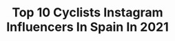 ---
title: Top 10 Cyclists Instagram Influencers In Spain In 2021
description: >-
  Find top cyclists Instagram influencers in Spain in 2021. Most popular hashtags: #cycling #lavuelta20 #tirrenoadriatico.
platform: Instagram
hits: 41
text_top: Identify the most popular Instagram accounts on inBeat.
text_bottom: Our search engine holds 41 Instagram influencers like this in Spain for you to pitch.
profiles:
  - username: "elllaharrris"
    fullname: >-
      Ella Harris
    bio: >-
      〰️ 21y/o 🥝 from @dunedinnz, viviendo en Girona 🇳🇿🇪🇸 〰️ Pro cyclist w CANYON//SRAM @wmncycling 〰️ 2018 Zwift Academy winner ⚡️🤘🏼
    location: "Spain"
    followers: 9322
    engagement: 1393
    commentsToLikes: 0.017399
    id: ck5zrxx49xgi40i14ng6fcmgj
    verified: false
    hashtags: "#virtualtdf, #applesponsorme, #mayhavehadacrytoday, #womens100"
  - username: "ainaraa.a.b"
    fullname: >-
      •AINARA ALBERT BOSCH•
    bio: >-
      road cyclist.🇪🇸 ~1936~✨
    location: "Spain"
    followers: 4956
    engagement: 2070
    commentsToLikes: 0.020961
    id: ckap8z2kjqiop0i78ph0hakpq
    verified: false
    hashtags: "#fer2020, #espotfer, #estonotienequeparar"
  - username: "alejandvalverde"
    fullname: >-
      Alejandro Valverde Belmonte
    bio: >-
      Ciclista profesional en @movistar_team // Professional cyclist Twitter oficial: @alejanvalverde #bala100
    location: "Spain"
    followers: 316746
    engagement: 759
    commentsToLikes: 0.007625
    id: ck0twmfvvfwkp0i19pfgdxpbq
    verified: true
    hashtags: "#cruzrojaresponde, #nuestramejorvictoria, #isdin, #ganasdesol"
  - username: "enric_mas_"
    fullname: >-
      Enric Mas Nicolau
    bio: >-
      Professional cyclist, riding for Movistar Team 2nd at Vuelta a España 2018 Artà, Mallorca 🏝 Andorra 📍
    location: "Spain"
    followers: 125946
    engagement: 1136
    commentsToLikes: 0.018982
    id: ck5c9i2z6bgu30i1119ea8wl7
    verified: true
    hashtags: "#repost, #rodamosjuntos"
  - username: "_pascal_ackermann_"
    fullname: >-
      Pascal Ackermann 🇩🇪
    bio: >-
      Pro Cyclist for @borahansgrohe
    location: "Spain"
    followers: 62688
    engagement: 677
    commentsToLikes: 0.004242
    id: ck0tvgfhlb8px0i192fmv1bdf
    verified: true
    hashtags: "#painisintheair, #pfalzkind"
  - username: "riabushenko95"
    fullname: >-
      ALEKSANDR RIABUSHENKO
    bio: >-
      • Professional Cyclist 🚴 • Rider ➡️ @uae_team_emirates 🇦🇪 • Born in Belarus 🇧🇾 • Living in Italy 🇮🇹
    location: "Spain"
    followers: 7002
    engagement: 1114
    commentsToLikes: 0.014982
    id: ck0w5iez13s290i196ni01q05
    verified: false
    hashtags: "#cyclinglife, #sportlife, #roadcycling, #cyclingphotos"
  - username: "omar_fraile"
    fullname: >-
      Omar Fraile
    bio: >-
      Professional cyclist of Astana pro team
    location: "Spain"
    followers: 55514
    engagement: 705
    commentsToLikes: 0.007517
    id: ck0w5qk1w4xvf0i19vf6x66fz
    verified: true
    hashtags: "#lavuelta20, #astanaproteam, #tdf2020, #compexathlete"
  - username: "rosalia_ortiz_"
    fullname: >-
      Rosalia
    bio: >-
      Spanish Professional cyclist |@teamservetto 🇮🇹 • @suomysport athlete 🇪🇸 •🐾-> @weasley_bordercollie 📍Fuenlabrada/Llanes
    location: "Spain"
    followers: 8509
    engagement: 1016
    commentsToLikes: 0.006989
    id: ckap0zaolsgdw0i7896spztc3
    verified: false
    hashtags: "#piumate, #smpselle, #cier, #hastafisio"
  - username: "aranburualex95"
    fullname: >-
      Alex Aranburu
    bio: >-
      📍 Ezkio, Basque Country 🚴🏼‍♂️ Professional cyclist of @proteamastana 🥇 Stage 4 | Vuelta Burgos 🥇 Circuito Getxo 🥇 Stage 2 | Vuelta Madrid
    location: "Spain"
    followers: 6719
    engagement: 1648
    commentsToLikes: 0.009918
    id: ckaoqo7a4jlaj0i780z8sgmag
    verified: false
    hashtags: "#tirrenoadri, #lavuelta20, #tirrenoadriatico, #proteamastana"
  - username: "yanabelomoina"
    fullname: >-
      Yana Belomoina 🚴🏻‍♀️
    bio: >-
      Pro cyclists🇺🇦 Riding for @bbmtb team🌟 #Redbull Athlete💥 4times medalist World Championships, 2times European Champion, 3 times Leader World Cup!
    location: "Spain"
    followers: 53693
    engagement: 458
    commentsToLikes: 0.016194
    id: ck6ufj79ixdfw0j71fmi5s7xx
    verified: false
    hashtags: "#freedom, #turkey, #birthday, #happy"
---